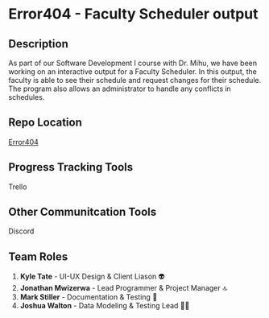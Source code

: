 # Error404 - Faculty Scheduler output

## Description
As part of our Software Development I course with Dr. Mihu, we have been working on an interactive output for a Faculty Scheduler. In this output, the faculty is able to see their schedule and request changes for their schedule. The program also allows an administrator to handle any conflicts in schedules.

## Repo Location
[Error404](https://github.com/GGC-SD/Error404)

## Progress Tracking Tools
Trello

## Other Communitcation Tools
Discord

## Team Roles
1. **Kyle Tate** - UI-UX Design & Client Liason :alien:
2. **Jonathan Mwizerwa** - Lead Programmer & Project Manager :top:
3. **Mark Stiller** - Documentation & Testing :floppy_disk:
4. **Joshua Walton** - Data Modeling & Testing Lead :metal::pray:
